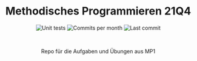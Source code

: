 <h1 align="center">
    Methodisches Programmieren 21Q4
</h1>

<p align="center">
    <img alt="Unit tests" src="https://img.shields.io/github/workflow/status/Tristan-H11/methodischesProgrammieren/UnitTests?label=Unit%20Tests&style=flat-square">
    <img alt="Commits per month" src="https://img.shields.io/github/commit-activity/m/Tristan-H11/methodischesProgrammieren?label=Aktivit%C3%A4t%20(Commits)&style=flat-square">
    <img alt="Last commit" src="https://img.shields.io/github/last-commit/Tristan-H11/methodischesProgrammieren?label=Letzter%20Commit&style=flat-square">
</p>
    <br>
    <p align="center">
    Repo für die Aufgaben und Übungen aus MP1
</p>
